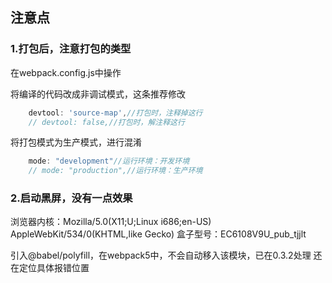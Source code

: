 ## 注意点
### 1.打包后，注意打包的类型
 
在webpack.config.js中操作

将编译的代码改成非调试模式，这条推荐修改

```javascript
    devtool: 'source-map',//打包时，注释掉这行
    // devtool: false,//打包时，解注释这行
```

将打包模式为生产模式，进行混淆
```javascript
    mode: "development"//运行环境：开发环境
    // mode: "production",//运行环境：生产环境
```

### 2.启动黑屏，没有一点效果

浏览器内核：Mozilla/5.0(X11;U;Linux i686;en-US) AppleWebKit/534/0(KHTML,like Gecko)
盒子型号：EC6108V9U_pub_tjjlt

引入@babel/polyfill，在webpack5中，不会自动移入该模块，已在0.3.2处理
还在定位具体报错位置
